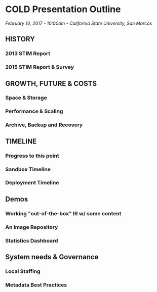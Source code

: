 # COLD Presentation Outline
*February 10, 2017 - 10:00am - California State University, San Marcos*

## HISTORY
### 2013 STIM Report
### 2015 STIM Report & Survey
## GROWTH, FUTURE & COSTS
### Space & Storage
### Performance & Scaling
### Archive, Backup and Recovery
## TIMELINE
### Progress to this point
### Sandbox Timeline
### Deployment Timeline
## Demos
### Working "out-of-the-box" IR w/ some content
### An Image Repository
### Statistics Dashboard
## System needs & Governance
### Local Staffing
### Metadata Best Practices
